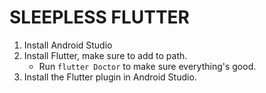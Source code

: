 # SLEEPLESS FLUTTER

1. Install Android Studio
2. Install Flutter, make sure to add to path.
    * Run ```flutter Doctor``` to make sure everything's good.
3. Install the Flutter plugin in Android Studio.
